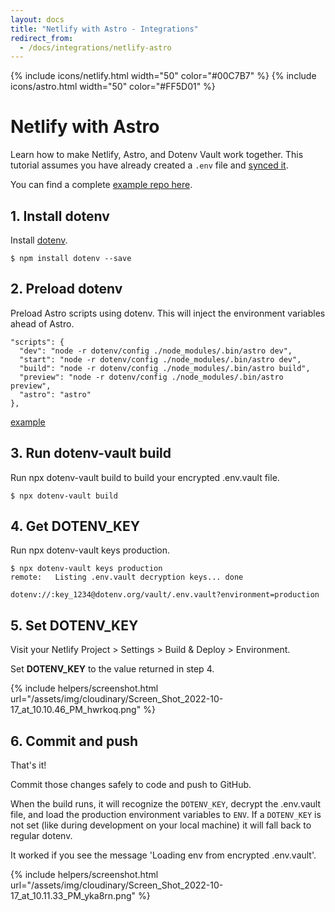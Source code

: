 ```yaml
---
layout: docs
title: "Netlify with Astro - Integrations"
redirect_from:
  - /docs/integrations/netlify-astro
---
```


{% include icons/netlify.html width="50" color="#00C7B7" %}
{% include icons/astro.html width="50" color="#FF5D01" %}

# Netlify with Astro

Learn how to make Netlify, Astro, and Dotenv Vault work together. This tutorial assumes you have already created a `.env` file and [synced it](/docs/tutorials/sync).

You can find a complete [example repo here](https://github.com/dotenv-org/integration-example-netlify-astro).

## 1. Install dotenv

Install [dotenv](https://github.com/motdotla/dotenv).

```
$ npm install dotenv --save
```

## 2. Preload dotenv

Preload Astro scripts using dotenv. This will inject the environment variables ahead of Astro.

```
"scripts": {
  "dev": "node -r dotenv/config ./node_modules/.bin/astro dev",
  "start": "node -r dotenv/config ./node_modules/.bin/astro dev",
  "build": "node -r dotenv/config ./node_modules/.bin/astro build",
  "preview": "node -r dotenv/config ./node_modules/.bin/astro preview",
  "astro": "astro"
},
```
[example](https://github.com/dotenv-org/integration-example-netlify-astro/blob/master/package.json)

## 3. Run dotenv-vault build

Run npx dotenv-vault build to build your encrypted .env.vault file.

```
$ npx dotenv-vault build
```

## 4. Get DOTENV_KEY

Run npx dotenv-vault keys production.

```
$ npx dotenv-vault keys production
remote:   Listing .env.vault decryption keys... done

dotenv://:key_1234@dotenv.org/vault/.env.vault?environment=production
```

## 5. Set DOTENV_KEY

Visit your Netlify Project > Settings > Build & Deploy > Environment.

Set **DOTENV_KEY** to the value returned in step 4.

{% include helpers/screenshot.html url="/assets/img/cloudinary/Screen_Shot_2022-10-17_at_10.10.46_PM_hwrkoq.png" %}

## 6. Commit and push

That's it!

Commit those changes safely to code and push to GitHub.

When the build runs, it will recognize the `DOTENV_KEY`, decrypt the .env.vault file, and load the production environment variables to `ENV`. If a `DOTENV_KEY` is not set (like during development on your local machine) it will fall back to regular dotenv.

It worked if you see the message 'Loading env from encrypted .env.vault'.

{% include helpers/screenshot.html url="/assets/img/cloudinary/Screen_Shot_2022-10-17_at_10.11.33_PM_yka8rn.png" %}

